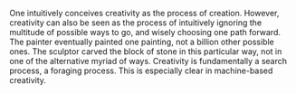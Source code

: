 One intuitively conceives creativity as the process of creation. However, creativity can also be seen as the process of intuitively ignoring the multitude of possible ways to go, and wisely choosing one path forward. The painter eventually painted one painting, not a billion other possible ones. The sculptor carved the block of stone in this particular way, not in one of the alternative myriad of ways. Creativity is fundamentally a search process, a foraging process. This is especially clear in machine-based creativity.